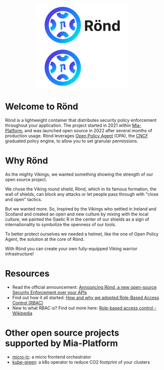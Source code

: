 <div align="center">
  <img alt="Rönd Logo" src="https://github.com/rond-authz/.github/blob/58bf35733bb43143cfb6ad9b05b93e20d6729633/profile/img/Rond_Logo_Full-Lockup_Horizontal.png#gh-light-mode-only" width="300" />
  <img alt="Rönd Logo" src="https://github.com/rond-authz/.github/blob/58bf35733bb43143cfb6ad9b05b93e20d6729633/profile/img/Rond_Logo_Full-Lockup_Horizontal-White.png#gh-dark-mode-only"  width="300">
</div>


# Welcome to Rönd

Rönd is a lightweight container that distributes security policy enforcement throughout your application. The project started in 2021 within [Mia-Platform](https://github.com/mia-platform), and was launched open source in 2022 after several months of production usage. Rönd leverages [Open Policy Agent](https://github.com/open-policy-agent/opa) (OPA), the [CNCF](https://www.cncf.io) graduated policy engine, to allow you to set granular permissions.

# Why Rönd

As the mighty Vikings, we wanted something showing the strength of our open source project. 

We chose the Viking round shield, Rönd, which in its famous formation, the wall of shields, can block any attacks or let people pass through with "close and open" tactics.

But we wanted more. So, Inspired by the Vikings who settled in Ireland and Scotland and created an open and new culture by mixing with the local culture, we painted the Gaelic R in the center of our shields as a sign of internationality to symbolize the openness of our tools. 

To better protect ourselves we needed a helmet, like the one of Open Policy Agent, the solution at the core of Rönd. 

With Rönd you can create your own fully-equipped Viking warrior infrastructure!

# Resources

* Read the official announcement: [Announcing Rönd, a new open-source Security Enforcement over your APIs](https://blog.mia-platform.eu/en/announcing-rond-new-open-source-security-enforcement-over-your-apis?utm_source=github&utm_medium=rond-open-source)
* Find out how it all started: [How and why we adopted Role-Based Access Control (RBAC)](https://blog.mia-platform.eu/en/how-why-adopted-role-based-access-control-rbac?utm_source=github&utm_medium=rond-open-source)
* New to what RBAC is? Find out more here: [Role-based access control - Wikipedia](https://en.wikipedia.org/wiki/Role-based_access_control)

# Other open source projects supported by Mia-Platform

* [micro-lc](https://github.com/micro-lc): a micro frontend orchestrator 
* [kube-green](https://github.com/kube-green): a k8s operator to reduce CO2 footprint of your clusters

